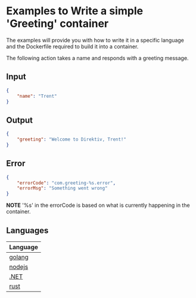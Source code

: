 # Examples to Write a simple 'Greeting' container 

The examples will provide you with how to write it in a specific language and the Dockerfile required to build it into a container.

The following action takes a name and responds with a greeting message.

## Input

```json
{
    "name": "Trent"
}
```

## Output

```json
{
    "greeting": "Welcome to Direktiv, Trent!"
}
```

## Error

```json
{
    "errorCode": "com.greeting-%s.error",
    "errorMsg": "Something went wrong"
}
```

**NOTE** '%s' in the errorCode is based on what is currently happening in the container.

## Languages

| Language |
| -------- |
| [golang](https://github.com/vorteil/direktiv-apps/tree/master/examples/golang) | 
| [nodejs](https://github.com/vorteil/direktiv-apps/tree/master/examples/nodejs) |
| [.NET](https://github.com/vorteil/direktiv-apps/tree/master/examples/dotnet) |
| [rust](https://github.com/vorteil/direktiv-apps/tree/master/examples/rust) |